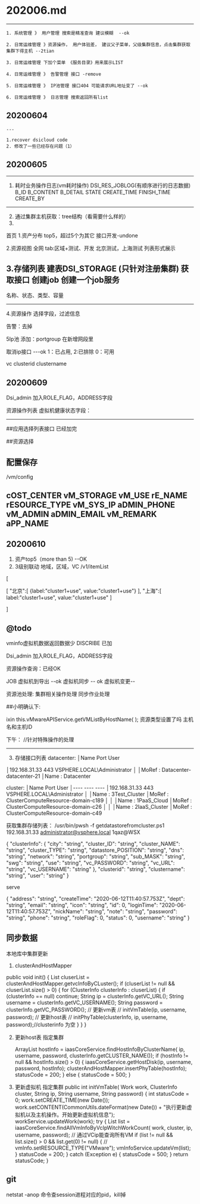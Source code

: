 # 202006.md
---
    1. 系统管理 》 用户管理 搜索是精准查询 建议模糊  --ok

    2. 日常运维管理 》资源操作， 用户体验差， 建议父子菜单，父级集群信息，点击集群获取
    集群下得主机 --2tian

    3. 日常运维管理 下加个菜单 《服务目录》用来展示LIST

    4. 日常运维管理 》 告警管理 接口 -remove

    5. 日常运维管理 》 IP池管理 接口404 可能请求URL地址变了 --ok

    6. 日常运维管理 》 日志管理 搜索返回所有list 

##  20200604
    ---

    1.recover dsicloud code
    2. 修改了一些已经存在问题（1）
##  20200605
----
1) 耗时业务操作日志(vm耗时操作)
DSI_RES_JOBLOG(有顺序进行的日志数据)
B_ID
B_CONTENT
B_DETAIL
STATE
CREATE_TIME
FINISH_TIME
CREATE_BY
-----------------------------------------------------------------
2) 通过集群主机获取：tree结构（看需要什么样的）
3) 


首页
1.资产分布 
top5，超过5个为其它
接口开发-undone

2.资源视图
全网
tab:区域+测试、开发
北京测试，上海测试
列表形式展示

3.存储列表 建表DSI_STORAGE (只针对注册集群)
获取接口
创建job
创建一个job服务
---------------------------------------------------------------------------------------------
名称、状态、类型、容量

---------------------------------------------------------------------------------------------
4.资源操作
选择字段，过滤信息

告警：去掉

5Ip池
添加：portgroup 在新增网段里

取消ip接口 ---ok
1：已占用, 2:已排除 0：可用

vc clusterid clustername

## 20200609
Dsi_admin 加入ROLE_FLAG，ADDRESS字段

资源操作列表
虚拟机健康状态字段：

---------------------------------------------------------------------------------------------
##应用选择列表接口
已经加完


##资源选择

配置保存
----------------------
/vm/config

cOST_CENTER
vM_STORAGE
vM_USE
rE_NAME
rESOURCE_TYPE
vM_SYS_IP
aDMIN_PHONE
vM_ADMIN
aDMIN_EMAIL
vM_REMARK
aPP_NAME
----------------------
## 20200610
1. 资产top5（more than 5) --OK
2. 3级别联动
地域，区域，VC
/v1/itemList 

[

 [
    "北京":[
        {label:"cluster1+use",
        value:"cluster1+use"}
        ],
    "上海":[
        label:"cluster1+use",
        value:"cluster1+use"
       ]

]

@todo
----------------------------------------------------
vminfo虚拟机数据返回数据少
DISCRIBE 已加

Dsi_admin 加入ROLE_FLAG，ADDRESS字段

资源操作查询：已经OK

JOB
虚拟机到导出 --ok
虚拟机同步 -- ok
虚拟机变更--


资源池处理:
集群相关操作处理
同步作业处理

##小明确认下:

ixin this.vMwareAPIService.getVMListByHostName( );
 资源类型设置了吗
 主机名和主机ID


下午：
//针对特殊操作的处理


----------------------------------------------------

3. 存储接口列表
datacenter:
│Name                           Port  User
    
 │192.168.31.33                  443   VSPHERE.LOCAL\Administrator
 │
 │MoRef : Datacenter-datacenter-21
 │Name  : Datacenter

cluster:
      │Name                           Port  User
 │----                           ----  ----
 │192.168.31.33                  443   VSPHERE.LOCAL\Administrator
 │
 │Name  : 3Test_Cluster
 │MoRef : ClusterComputeResource-domain-c189
 │
 │
 │Name  : 1PaaS_Cloud
 │MoRef : ClusterComputeResource-domain-c26
 │
 │
 │Name  : 2IaaS_Cluster
 │MoRef : ClusterComputeResource-domain-c49


获取集群存储列表：
/usr/bin/pwsh -f getdatastorefromcluster.ps1 192.168.31.33 administrator@vsphere.local 1qaz@WSX 


 {
  "clusterInfo": {
    "city": "string",
    "cluster_ID": "string",
    "cluster_NAME": "string",
    "cluster_TYPE": "string",
    "datastore_POSITION": "string",
    "dns": "string",
    "network": "string",
    "portgroup": "string",
    "sub_MASK": "string",
    "swg": "string",
    "use": "string",
    "vc_PASSWORD": "string",
    "vc_URL": "string",
    "vc_USERNAME": "string"
  },
  "clusterid": "string",
  "clustername": "string",
  "user": "string"
}

serve

{
  "address": "string",
  "createTime": "2020-06-12T11:40:57.753Z",
  "dept": "string",
  "email": "string",
  "icon": "string",
  "id": 0,
  "loginTime": "2020-06-12T11:40:57.753Z",
  "nickName": "string",
  "note": "string",
  "password": "string",
  "phone": "string",
  "roleFlag": 0,
  "status": 0,
  "username": "string"
}


## 同步数据

   本地库中集群更新
1. clusterAndHostMapper
  <!-- 虚拟机和主机 -->
  public void init() {
    List<ClusterInfo> cluserList = clusterAndHostMapper.getvcInfoByCLuster();
    if (cluserList != null && cluserList.size() > 0) {
      for (ClusterInfo clusterInfo : cluserList) {
        if (clusterInfo == null) continue;
        String ip = clusterInfo.getVC_URL();
        String username = clusterInfo.getVC_USERNAME();
        String password = clusterInfo.getVC_PASSWORD();
        // 更新vm表
        // initVmTable(ip, username, password);
        // 更新host表
        // initPhyTable(clusterInfo, ip, username, password);//clusterinfo 为空
      }
    }
  }

2. 更新host表 指定集群

      ArrayList<PhyInfo> hostInfo =
          iaasCoreService.findHostInfoByClusterName(
              ip, username, password, clusterInfo.getCLUSTER_NAME());
      if (hostInfo != null && hostInfo.size() > 0) {
        iaasCoreService.getHostDisk(ip, username, password, hostInfo);
        clusterAndHostMapper.insertPhyTable(hostInfo);
        statusCode = 200;
      } else {
        statusCode = 500;
      }


 3.  更新虚拟机 指定集群
  public int initVmTable(
      Work work, ClusterInfo cluster, String ip, String username, String password) {
    int statusCode = 0;
    work.setCREATE_TIME(new Date());
    work.setCONTENT(CommonUtils.dateFormat(new Date()) + "执行更新虚拟机以及主机操作。开始更新虚拟机信息");
    workService.updateWork(work);
    try {
      List<VmInfo> list =
          iaasCoreService.findAllVmInfoByVcIpWitchWorkCount(
              work, cluster, ip, username, password); // 通过VCip能查询所有VM
      if (list != null && list.size() > 0 && list.get(0) != null) {
        // vmInfo.setRESOURCE_TYPE("VMware");
        vmInfoService.updateVm(list);
      }
      statusCode = 200;
    } catch (Exception e) {
      statusCode = 500;
    }
    return statusCode;
  }


  ## git 


  netstat -anop 命令查session进程对应的pid，kill掉